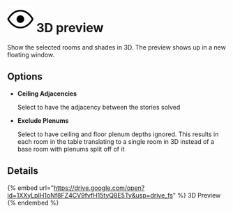 # ![](../../.gitbook/assets/3d-preview.svg) 3D preview

Show the selected rooms and shades in 3D. The preview shows up in a new floating window.

## Options

* **Ceiling Adjacencies**

  Select to have the adjacency between the stories solved

* **Exclude Plenums**

  Select to have ceiling and floor plenum depths ignored. This results in each room in the table translating to a single room in 3D instead of a base room with plenums split off of it

## Details

{% embed url="https://drive.google.com/open?id=1XXyLpIH1oNf8FZ4CV9fvfH15tyQ8E5Ty&usp=drive_fs" %}
3D Preview
{% endembed %}